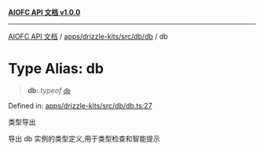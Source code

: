 [**AIOFC API 文档 v1.0.0**](../../../../../../README.md)

***

[AIOFC API 文档](../../../../../../modules.md) / [apps/drizzle-kits/src/db/db](../README.md) / db

# Type Alias: db

> **db**: *typeof* [`db`](../variables/db.md)

Defined in: [apps/drizzle-kits/src/db/db.ts:27](https://github.com/aiofc-nx/aiofc-server-20250113/blob/c42968e9d610c830827b0ce80268360670d99c8b/apps/drizzle-kits/src/db/db.ts#L27)

类型导出

导出 db 实例的类型定义,用于类型检查和智能提示
